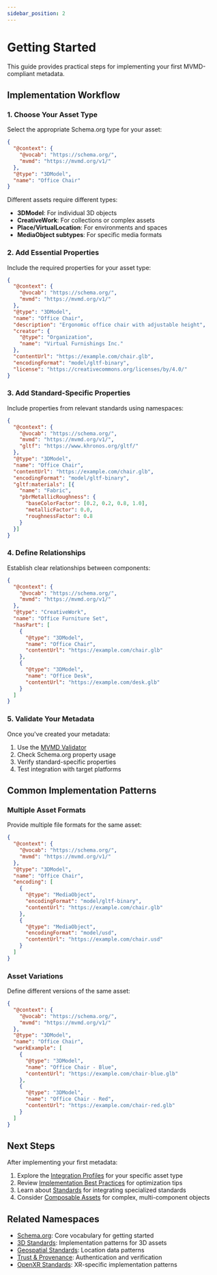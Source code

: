 ```yaml
---
sidebar_position: 2
---
```


# Getting Started

This guide provides practical steps for implementing your first MVMD-compliant metadata.

## Implementation Workflow

### 1. Choose Your Asset Type

Select the appropriate Schema.org type for your asset:

```json
{
  "@context": {
    "@vocab": "https://schema.org/",
    "mvmd": "https://mvmd.org/v1/"
  },
  "@type": "3DModel",
  "name": "Office Chair"
}
```

Different assets require different types:
- **3DModel**: For individual 3D objects
- **CreativeWork**: For collections or complex assets
- **Place/VirtualLocation**: For environments and spaces
- **MediaObject subtypes**: For specific media formats

### 2. Add Essential Properties

Include the required properties for your asset type:

```json
{
  "@context": {
    "@vocab": "https://schema.org/",
    "mvmd": "https://mvmd.org/v1/"
  },
  "@type": "3DModel",
  "name": "Office Chair",
  "description": "Ergonomic office chair with adjustable height",
  "creator": {
    "@type": "Organization",
    "name": "Virtual Furnishings Inc."
  },
  "contentUrl": "https://example.com/chair.glb",
  "encodingFormat": "model/gltf-binary",
  "license": "https://creativecommons.org/licenses/by/4.0/"
}
```

### 3. Add Standard-Specific Properties

Include properties from relevant standards using namespaces:

```json
{
  "@context": {
    "@vocab": "https://schema.org/",
    "mvmd": "https://mvmd.org/v1/",
    "gltf": "https://www.khronos.org/gltf/"
  },
  "@type": "3DModel",
  "name": "Office Chair",
  "contentUrl": "https://example.com/chair.glb",
  "encodingFormat": "model/gltf-binary",
  "gltf:materials": [{
    "name": "Fabric",
    "pbrMetallicRoughness": {
      "baseColorFactor": [0.2, 0.2, 0.8, 1.0],
      "metallicFactor": 0.0,
      "roughnessFactor": 0.8
    }
  }]
}
```

### 4. Define Relationships

Establish clear relationships between components:

```json
{
  "@context": {
    "@vocab": "https://schema.org/",
    "mvmd": "https://mvmd.org/v1/"
  },
  "@type": "CreativeWork",
  "name": "Office Furniture Set",
  "hasPart": [
    {
      "@type": "3DModel",
      "name": "Office Chair",
      "contentUrl": "https://example.com/chair.glb"
    },
    {
      "@type": "3DModel",
      "name": "Office Desk",
      "contentUrl": "https://example.com/desk.glb"
    }
  ]
}
```

### 5. Validate Your Metadata

Once you've created your metadata:
1. Use the [MVMD Validator](../reference/validator.md)
2. Check Schema.org property usage
3. Verify standard-specific properties
4. Test integration with target platforms

## Common Implementation Patterns

### Multiple Asset Formats

Provide multiple file formats for the same asset:

```json
{
  "@context": {
    "@vocab": "https://schema.org/",
    "mvmd": "https://mvmd.org/v1/"
  },
  "@type": "3DModel",
  "name": "Office Chair",
  "encoding": [
    {
      "@type": "MediaObject",
      "encodingFormat": "model/gltf-binary",
      "contentUrl": "https://example.com/chair.glb"
    },
    {
      "@type": "MediaObject",
      "encodingFormat": "model/usd",
      "contentUrl": "https://example.com/chair.usd"
    }
  ]
}
```

### Asset Variations

Define different versions of the same asset:

```json
{
  "@context": {
    "@vocab": "https://schema.org/",
    "mvmd": "https://mvmd.org/v1/"
  },
  "@type": "3DModel",
  "name": "Office Chair",
  "workExample": [
    {
      "@type": "3DModel",
      "name": "Office Chair - Blue",
      "contentUrl": "https://example.com/chair-blue.glb"
    },
    {
      "@type": "3DModel",
      "name": "Office Chair - Red",
      "contentUrl": "https://example.com/chair-red.glb"
    }
  ]
}
```

## Next Steps

After implementing your first metadata:

1. Explore the [Integration Profiles](../integration-profiles/overview.md) for your specific asset type
2. Review [Implementation Best Practices](./best-practices.md) for optimization tips
3. Learn about [Standards](../standards/overview.md) for integrating specialized standards
4. Consider [Composable Assets](./composable.md) for complex, multi-component objects

## Related Namespaces

- [Schema.org](../standards/schema-org.md): Core vocabulary for getting started
- [3D Standards](../standards/overview.md): Implementation patterns for 3D assets
- [Geospatial Standards](../standards/overview.md): Location data patterns
- [Trust & Provenance](../standards/overview.md): Authentication and verification
- [OpenXR Standards](../standards/openxr.md): XR-specific implementation patterns
